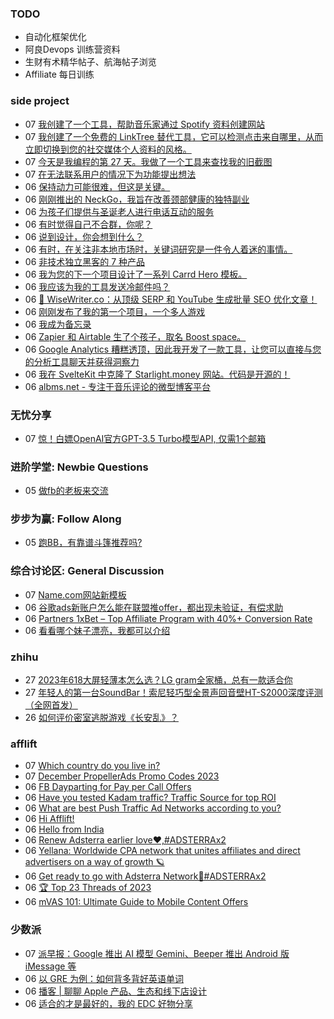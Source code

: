 ### TODO
-  自动化框架优化
-  阿良Devops 训练营资料
-  生财有术精华帖子、航海帖子浏览
-  Affiliate 每日训练

### side project
<!-- sideproject:START -->
-  07 [我创建了一个工具，帮助音乐家通过 Spotify 资料创建网站](https://old.reddit.com/r/SideProject/comments/18cln4g/i_built_a_tool_to_help_musicians_create_a_website/)
-  07 [我创建了一个免费的 LinkTree 替代工具，它可以检测点击来自哪里，从而立即切换到您的社交媒体个人资料的风格。](https://www.reddit.com/r/SideProject/comments/18cljw6/i_built_a_free_linktree_alternative_that_detects/)
-  07 [今天是我编程的第 27 天。我做了一个工具来查找我的旧截图](https://www.reddit.com/r/SideProject/comments/18cjmgb/today_is_my_27th_day_of_programming_i_made_a_tool/)
-  07 [在无法联系用户的情况下为功能提出想法](https://www.reddit.com/r/SideProject/comments/18cinvu/ideas_for_features_when_you_cant_reach_out_to/)
-  06 [保持动力可能很难，但这是关键。](https://www.reddit.com/r/SideProject/comments/18cghdf/staying_motivated_can_be_tough_but_its_key/)
-  06 [刚刚推出的 NeckGo，我旨在改善颈部健康的独特副业](https://www.reddit.com/r/SideProject/comments/18bxs8o/just_launched_neckgo_my_unique_side_project_aimed/)
-  06 [为孩子们提供与圣诞老人进行电话互动的服务](https://www.reddit.com/r/SideProject/comments/18cf0f8/made_a_service_for_kids_to_have_an_interactive/)
-  06 [有时觉得自己不合群，你呢？](https://old.reddit.com/r/SideProject/comments/18cehai/feeling_like_a_misfit_sometimes_you/)
-  06 [说到设计，你会想到什么？](https://www.reddit.com/r/SideProject/comments/18ccuc1/when_you_think_of_design_what_pops_into_your_head/)
-  06 [有时，在关注非本地市场时，关键词研究是一件令人着迷的事情。](https://old.reddit.com/r/SideProject/comments/18c4ejv/sometime_keyword_research_is_a_fascinating_thing/)
-  06 [非技术独立黑客的 7 种产品](https://www.reddit.com/r/SideProject/comments/18c3vy8/7_products_of_nontechnical_indie_hackers/)
-  06 [我为您的下一个项目设计了一系列 Carrd Hero 模板。](https://www.reddit.com/r/SideProject/comments/18cc666/ive_designed_a_series_of_carrd_hero_templates_for/)
-  06 [我应该为我的工具发送冷邮件吗？](https://old.reddit.com/r/SaaS/comments/187o73e/should_i_run_cold_emails_for_my_tool/)
-  06 [🧠 WiseWriter.co：从顶级 SERP 和 YouTube 生成批量 SEO 优化文章！](https://www.reddit.com/r/SideProject/comments/18c971j/wisewriterco_generate_bulk_seooptimized_articles/)
-  06 [刚刚发布了我的第一个项目，一个多人游戏](https://cryptik.me/)
-  06 [我成为备忘录](https://www.reddit.com/r/SideProject/comments/18c727q/i_am_become_meme/)
-  06 [Zapier 和 Airtable 生了个孩子，取名 Boost space。](https://www.reddit.com/r/SideProject/comments/18c0byr/zapier_and_airtable_had_a_baby_and_named_it_boost/)
-  06 [Google Analytics 糟糕透顶，因此我开发了一款工具，让您可以直接与您的分析工具聊天并获得洞察力](https://www.reddit.com/r/SideProject/comments/18c6byf/google_analytics_sucks_so_i_built_a_tool_that/)
-  06 [我在 SvelteKit 中克隆了 Starlight.money 网站。代码是开源的！](https://starlight.buildlandingpage.frontavo.com/)
-  06 [albms.net - 专注于音乐评论的微型博客平台](https://albms.net/)<!-- sideproject:END -->


### 无忧分享
<!-- ruyo:START -->
-  07 [惊！白嫖OpenAI官方GPT-3.5 Turbo模型API, 仅需1个邮箱](https://51.ruyo.net/18560.html)<!-- ruyo:END -->

### 进阶学堂: Newbie Questions
<!-- advertcn1:START -->
-  05 [做fb的老板来交流](https://www.advertcn.com/thread-113197-1-1.html)<!-- advertcn1:END -->

### 步步为赢: Follow Along
<!-- advertcn2:START -->
-  05 [跑BB，有靠谱斗篷推荐吗?](https://www.advertcn.com/thread-113193-1-1.html)<!-- advertcn2:END -->

### 综合讨论区: General Discussion
<!-- advertcn3:START -->
-  07 [Name.com网站新模板](https://www.advertcn.com/thread-113209-1-1.html)
-  06 [谷歌ads新账户怎么能在联盟推offer，都出现未验证，有偿求助](https://www.advertcn.com/thread-113206-1-1.html)
-  06 [Partners 1xBet – Top Affiliate Program with 40%+ Conversion Rate](https://www.advertcn.com/thread-113205-1-1.html)
-  06 [看看哪个妹子漂亮，我都可以介绍](https://www.advertcn.com/thread-113202-1-1.html)<!-- advertcn3:END -->


### zhihu
<!-- zhihu:START -->
-  27 [2023年618大屏轻薄本怎么选？LG gram全家桶，总有一款适合你](http://zhuanlan.zhihu.com/p/632641888?utm_campaign=rss&utm_medium=rss&utm_source=rss&utm_content=title)
-  27 [年轻人的第一台SoundBar！索尼轻巧型全景声回音壁HT-S2000深度评测（全网首发）](http://zhuanlan.zhihu.com/p/630990296?utm_campaign=rss&utm_medium=rss&utm_source=rss&utm_content=title)
-  26 [如何评价密室逃脱游戏《长安乱》？](http://www.zhihu.com/question/563950552/answer/3045961312?utm_campaign=rss&utm_medium=rss&utm_source=rss&utm_content=title)<!-- zhihu:END -->

### afflift
<!-- afflift:START -->
-  07 [Which country do you live in?](https://afflift.com/f/threads/which-country-do-you-live-in.65/)
-  07 [December PropellerAds Promo Codes 2023](https://afflift.com/f/threads/december-propellerads-promo-codes-2023.12195/)
-  06 [FB Dayparting for Pay per Call Offers](https://afflift.com/f/threads/fb-dayparting-for-pay-per-call-offers.12208/)
-  06 [Have you tested Kadam traffic? Traffic Source for top ROI](https://afflift.com/f/threads/have-you-tested-kadam-traffic-traffic-source-for-top-roi.12209/)
-  06 [What are best Push Traffic Ad Networks according to you?](https://afflift.com/f/threads/what-are-best-push-traffic-ad-networks-according-to-you.11953/)
-  06 [Hi Afflift!](https://afflift.com/f/threads/hi-afflift.12133/)
-  06 [Hello from India](https://afflift.com/f/threads/hello-from-india.12207/)
-  06 [Renew Adsterra earlier love❤,#ADSTERRAx2](https://afflift.com/f/threads/renew-adsterra-earlier-love%E2%9D%A4-adsterrax2.11950/)
-  06 [Yellana: Worldwide CPA network that unites affiliates and direct advertisers on a way of growth 🪐](https://afflift.com/f/threads/yellana-worldwide-cpa-network-that-unites-affiliates-and-direct-advertisers-on-a-way-of-growth-%F0%9F%AA%90.10512/)
-  06 [Get ready to go with Adsterra Network🚩#ADSTERRAx2](https://afflift.com/f/threads/get-ready-to-go-with-adsterra-network%F0%9F%9A%A9-adsterrax2.11949/)
-  06 [🏆 Top 23 Threads of 2023](https://afflift.com/f/threads/%F0%9F%8F%86-top-23-threads-of-2023.12206/)
-  06 [mVAS 101: Ultimate Guide to Mobile Content Offers](https://afflift.com/f/threads/mvas-101-ultimate-guide-to-mobile-content-offers.11905/)<!-- afflift:END -->

### 少数派
<!-- sspai:START -->
-  07 [派早报：Google 推出 AI 模型 Gemini、Beeper 推出 Android 版 iMessage 等](https://sspai.com/post/84900)
-  06 [以 GRE 为例：如何背多背好英语单词](https://sspai.com/post/84835)
-  06 [播客 | 聊聊 Apple 产品、生态和线下店设计](https://sspai.com/post/84837)
-  06 [适合的才是最好的，我的 EDC 好物分享](https://sspai.com/post/84762)<!-- sspai:END -->
